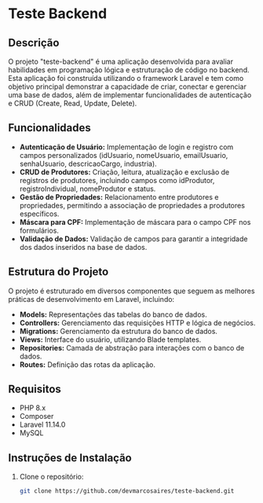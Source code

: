 # Teste Backend

## Descrição

O projeto "teste-backend" é uma aplicação desenvolvida para avaliar habilidades em programação lógica e estruturação de código no backend. Esta aplicação foi construída utilizando o framework Laravel e tem como objetivo principal demonstrar a capacidade de criar, conectar e gerenciar uma base de dados, além de implementar funcionalidades de autenticação e CRUD (Create, Read, Update, Delete).

## Funcionalidades

- **Autenticação de Usuário:** Implementação de login e registro com campos personalizados (idUsuario, nomeUsuario, emailUsuario, senhaUsuario, descricaoCargo, industria).
- **CRUD de Produtores:** Criação, leitura, atualização e exclusão de registros de produtores, incluindo campos como idProdutor, registroIndividual, nomeProdutor e status.
- **Gestão de Propriedades:** Relacionamento entre produtores e propriedades, permitindo a associação de propriedades a produtores específicos.
- **Máscara para CPF:** Implementação de máscara para o campo CPF nos formulários.
- **Validação de Dados:** Validação de campos para garantir a integridade dos dados inseridos na base de dados.

## Estrutura do Projeto

O projeto é estruturado em diversos componentes que seguem as melhores práticas de desenvolvimento em Laravel, incluindo:

- **Models:** Representações das tabelas do banco de dados.
- **Controllers:** Gerenciamento das requisições HTTP e lógica de negócios.
- **Migrations:** Gerenciamento da estrutura do banco de dados.
- **Views:** Interface do usuário, utilizando Blade templates.
- **Repositories:** Camada de abstração para interações com o banco de dados.
- **Routes:** Definição das rotas da aplicação.

## Requisitos

- PHP 8.x
- Composer
- Laravel 11.14.0
- MySQL

## Instruções de Instalação

1. Clone o repositório:
   ```bash
   git clone https://github.com/devmarcosaires/teste-backend.git
